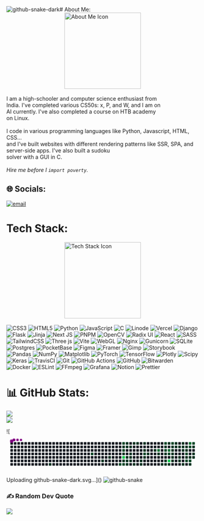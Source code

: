 ![github-snake-dark](https://github.com/user-attachments/assets/dda8797c-73fa-4a02-9e2b-029f2a5bf394)# About Me:
<img src="https://github.com/user-attachments/assets/5919635c-872e-43ae-9beb-b5dfdcf4a106" alt="About Me Icon" height="200" style="display: block; margin: auto;"><br>
I am a high-schooler and computer science enthusiast from<br>India. I've completed various CS50s: x, P, and W, and I am on<br>AI currently. I've also completed a course on HTB academy<br>on Linux.<br><br>I code in various programming languages like Python, Javascript, HTML, CSS...<br> and I've built websites with different rendering patterns like SSR, SPA, and server-side apps. I've also built a sudoku<br>solver with a GUI in C.<br><br>*Hire me before I ```import poverty```.*


## 🌐 Socials:
[![email](https://img.shields.io/badge/Email-D14836?logo=gmail&logoColor=white)](mailto:shoaibnigam422@gmail.com) 

# Tech Stack:
<img src="https://github.com/user-attachments/assets/682b6b91-09e7-44bc-bbcd-a5dac54778bf" alt="Tech Stack Icon" height="200" style="display: block; margin: auto;"><br>
![CSS3](https://img.shields.io/badge/css3-%231572B6.svg?style=for-the-badge&logo=css3&logoColor=white) ![HTML5](https://img.shields.io/badge/html5-%23E34F26.svg?style=for-the-badge&logo=html5&logoColor=white) ![Python](https://img.shields.io/badge/python-3670A0?style=for-the-badge&logo=python&logoColor=ffdd54) ![JavaScript](https://img.shields.io/badge/javascript-%23323330.svg?style=for-the-badge&logo=javascript&logoColor=%23F7DF1E) ![C](https://img.shields.io/badge/c-%2300599C.svg?style=for-the-badge&logo=c&logoColor=white) ![Linode](https://img.shields.io/badge/linode-00A95C?style=for-the-badge&logo=linode&logoColor=white) ![Vercel](https://img.shields.io/badge/vercel-%23000000.svg?style=for-the-badge&logo=vercel&logoColor=white) ![Django](https://img.shields.io/badge/django-%23092E20.svg?style=for-the-badge&logo=django&logoColor=white) ![Flask](https://img.shields.io/badge/flask-%23000.svg?style=for-the-badge&logo=flask&logoColor=white) ![Jinja](https://img.shields.io/badge/jinja-white.svg?style=for-the-badge&logo=jinja&logoColor=black) ![Next JS](https://img.shields.io/badge/Next-black?style=for-the-badge&logo=next.js&logoColor=white) ![PNPM](https://img.shields.io/badge/pnpm-%234a4a4a.svg?style=for-the-badge&logo=pnpm&logoColor=f69220) ![OpenCV](https://img.shields.io/badge/opencv-%23white.svg?style=for-the-badge&logo=opencv&logoColor=white) ![Radix UI](https://img.shields.io/badge/radix%20ui-161618.svg?style=for-the-badge&logo=radix-ui&logoColor=white) ![React](https://img.shields.io/badge/react-%2320232a.svg?style=for-the-badge&logo=react&logoColor=%2361DAFB) ![SASS](https://img.shields.io/badge/SASS-hotpink.svg?style=for-the-badge&logo=SASS&logoColor=white) ![TailwindCSS](https://img.shields.io/badge/tailwindcss-%2338B2AC.svg?style=for-the-badge&logo=tailwind-css&logoColor=white) ![Three js](https://img.shields.io/badge/threejs-black?style=for-the-badge&logo=three.js&logoColor=white) ![Vite](https://img.shields.io/badge/vite-%23646CFF.svg?style=for-the-badge&logo=vite&logoColor=white) ![WebGL](https://img.shields.io/badge/WebGL-990000?logo=webgl&logoColor=white&style=for-the-badge) ![Nginx](https://img.shields.io/badge/nginx-%23009639.svg?style=for-the-badge&logo=nginx&logoColor=white) ![Gunicorn](https://img.shields.io/badge/gunicorn-%298729.svg?style=for-the-badge&logo=gunicorn&logoColor=white) ![SQLite](https://img.shields.io/badge/sqlite-%2307405e.svg?style=for-the-badge&logo=sqlite&logoColor=white) ![Postgres](https://img.shields.io/badge/postgres-%23316192.svg?style=for-the-badge&logo=postgresql&logoColor=white) ![PocketBase](https://img.shields.io/badge/pocketbase-%23b8dbe4.svg?style=for-the-badge&logo=Pocketbase&logoColor=black) ![Figma](https://img.shields.io/badge/figma-%23F24E1E.svg?style=for-the-badge&logo=figma&logoColor=white) ![Framer](https://img.shields.io/badge/Framer-black?style=for-the-badge&logo=framer&logoColor=blue) ![Gimp](https://img.shields.io/badge/Gimp-657D8B?style=for-the-badge&logo=gimp&logoColor=FFFFFF) ![Storybook](https://img.shields.io/badge/-Storybook-FF4785?style=for-the-badge&logo=storybook&logoColor=white) ![Pandas](https://img.shields.io/badge/pandas-%23150458.svg?style=for-the-badge&logo=pandas&logoColor=white) ![NumPy](https://img.shields.io/badge/numpy-%23013243.svg?style=for-the-badge&logo=numpy&logoColor=white) ![Matplotlib](https://img.shields.io/badge/Matplotlib-%23ffffff.svg?style=for-the-badge&logo=Matplotlib&logoColor=black) ![PyTorch](https://img.shields.io/badge/PyTorch-%23EE4C2C.svg?style=for-the-badge&logo=PyTorch&logoColor=white) ![TensorFlow](https://img.shields.io/badge/TensorFlow-%23FF6F00.svg?style=for-the-badge&logo=TensorFlow&logoColor=white) ![Plotly](https://img.shields.io/badge/Plotly-%233F4F75.svg?style=for-the-badge&logo=plotly&logoColor=white) ![Scipy](https://img.shields.io/badge/SciPy-%230C55A5.svg?style=for-the-badge&logo=scipy&logoColor=%white) ![Keras](https://img.shields.io/badge/Keras-%23D00000.svg?style=for-the-badge&logo=Keras&logoColor=white) ![TravisCI](https://img.shields.io/badge/travis%20ci-%232B2F33.svg?style=for-the-badge&logo=travis&logoColor=white) ![Git](https://img.shields.io/badge/git-%23F05033.svg?style=for-the-badge&logo=git&logoColor=white) ![GitHub Actions](https://img.shields.io/badge/github%20actions-%232671E5.svg?style=for-the-badge&logo=githubactions&logoColor=white) ![GitHub](https://img.shields.io/badge/github-%23121011.svg?style=for-the-badge&logo=github&logoColor=white) ![Bitwarden](https://img.shields.io/badge/bitwarden-%23175DDC.svg?style=for-the-badge&logo=bitwarden&logoColor=white) ![Docker](https://img.shields.io/badge/docker-%230db7ed.svg?style=for-the-badge&logo=docker&logoColor=white) ![ESLint](https://img.shields.io/badge/ESLint-4B3263?style=for-the-badge&logo=eslint&logoColor=white) ![FFmpeg](https://shields.io/badge/FFmpeg-%23171717.svg?logo=ffmpeg&style=for-the-badge&labelColor=171717&logoColor=5cb85c) ![Grafana](https://img.shields.io/badge/grafana-%23F46800.svg?style=for-the-badge&logo=grafana&logoColor=white) ![Notion](https://img.shields.io/badge/Notion-%23000000.svg?style=for-the-badge&logo=notion&logoColor=white) ![Prettier](https://img.shields.io/badge/prettier-%23F7B93E.svg?style=for-the-badge&logo=prettier&logoColor=black)
# 📊 GitHub Stats:
![](https://nirzak-streak-stats.vercel.app/?user=Shoaib-Programmer&theme=shadow_blue&hide_border=true)<br/>
![](https://github-readme-stats.vercel.app/api/top-langs/?username=Shoaib-Programmer&theme=shadow_blue&hide_border=true&include_all_commits=true&count_private=true&layout=compact)

<picture>
  ![<svg viewBox="-16 -32 880 192" width="880" height="192" xmlns="http://www.w3.org/2000/svg"><desc>Generated with https://github.com/Platane/snk</desc><style>:root{--cb:#1b1f230a;--cs:purple;--ce:#161b22;--c0:#161b22;--c1:#01311f;--c2:#034525;--c3:#0f6d31;--c4:#00c647}.c{shape-rendering:geometricPrecision;fill:var(--ce);stroke-width:1px;stroke:var(--cb);animation:none 32900ms linear infinite;width:12px;height:12px}@keyframes c0{5.46%{fill:var(--c1)}5.48%,100%{fill:var(--ce)}}.c.c0{fill:var(--c1);animation-name:c0}@keyframes c1{71.42%{fill:var(--c2)}71.44%,100%{fill:var(--ce)}}.c.c1{fill:var(--c2);animation-name:c1}@keyframes c2{10.32%{fill:var(--c1)}10.34%,100%{fill:var(--ce)}}.c.c2{fill:var(--c1);animation-name:c2}@keyframes c3{11.24%{fill:var(--c1)}11.26%,100%{fill:var(--ce)}}.c.c3{fill:var(--c1);animation-name:c3}@keyframes c4{67.47%{fill:var(--c2)}67.49%,100%{fill:var(--ce)}}.c.c4{fill:var(--c2);animation-name:c4}@keyframes c5{65.34%{fill:var(--c2)}65.36%,100%{fill:var(--ce)}}.c.c5{fill:var(--c2);animation-name:c5}@keyframes c6{21.87%{fill:var(--c1)}21.89%,100%{fill:var(--ce)}}.c.c6{fill:var(--c1);animation-name:c6}@keyframes c7{64.73%{fill:var(--c2)}64.75%,100%{fill:var(--ce)}}.c.c7{fill:var(--c2);animation-name:c7}@keyframes c8{12.76%{fill:var(--c1)}12.78%,100%{fill:var(--ce)}}.c.c8{fill:var(--c1);animation-name:c8}@keyframes c9{88.44%{fill:var(--c4)}88.46%,100%{fill:var(--ce)}}.c.c9{fill:var(--c4);animation-name:c9}@keyframes ca{23.7%{fill:var(--c1)}23.72%,100%{fill:var(--ce)}}.c.ca{fill:var(--c1);animation-name:ca}@keyframes cb{67.77%{fill:var(--c2)}67.79%,100%{fill:var(--ce)}}.c.cb{fill:var(--c2);animation-name:cb}@keyframes cc{20.05%{fill:var(--c1)}20.07%,100%{fill:var(--ce)}}.c.cc{fill:var(--c1);animation-name:cc}@keyframes cd{20.35%{fill:var(--c1)}20.37%,100%{fill:var(--ce)}}.c.cd{fill:var(--c1);animation-name:cd}@keyframes ce{13.97%{fill:var(--c1)}13.99%,100%{fill:var(--ce)}}.c.ce{fill:var(--c1);animation-name:ce}@keyframes cf{14.28%{fill:var(--c1)}14.3%,100%{fill:var(--ce)}}.c.cf{fill:var(--c1);animation-name:cf}@keyframes cg{24.31%{fill:var(--c1)}24.33%,100%{fill:var(--ce)}}.c.cg{fill:var(--c1);animation-name:cg}@keyframes ch{20.66%{fill:var(--c1)}20.68%,100%{fill:var(--ce)}}.c.ch{fill:var(--c1);animation-name:ch}@keyframes ci{13.36%{fill:var(--c1)}13.38%,100%{fill:var(--ce)}}.c.ci{fill:var(--c1);animation-name:ci}@keyframes cj{13.67%{fill:var(--c1)}13.69%,100%{fill:var(--ce)}}.c.cj{fill:var(--c1);animation-name:cj}@keyframes ck{14.58%{fill:var(--c1)}14.6%,100%{fill:var(--ce)}}.c.ck{fill:var(--c1);animation-name:ck}@keyframes cl{19.44%{fill:var(--c1)}19.46%,100%{fill:var(--ce)}}.c.cl{fill:var(--c1);animation-name:cl}@keyframes cm{15.19%{fill:var(--c1)}15.21%,100%{fill:var(--ce)}}.c.cm{fill:var(--c1);animation-name:cm}@keyframes cn{19.14%{fill:var(--c1)}19.16%,100%{fill:var(--ce)}}.c.cn{fill:var(--c1);animation-name:cn}@keyframes co{16.1%{fill:var(--c1)}16.12%,100%{fill:var(--ce)}}.c.co{fill:var(--c1);animation-name:co}@keyframes cp{15.8%{fill:var(--c1)}15.82%,100%{fill:var(--ce)}}.c.cp{fill:var(--c1);animation-name:cp}@keyframes cq{18.53%{fill:var(--c1)}18.55%,100%{fill:var(--ce)}}.c.cq{fill:var(--c1);animation-name:cq}@keyframes cr{17.92%{fill:var(--c1)}17.94%,100%{fill:var(--ce)}}.c.cr{fill:var(--c1);animation-name:cr}@keyframes cs{62.6%{fill:var(--c2)}62.62%,100%{fill:var(--ce)}}.c.cs{fill:var(--c2);animation-name:cs}@keyframes ct{16.71%{fill:var(--c1)}16.73%,100%{fill:var(--ce)}}.c.ct{fill:var(--c1);animation-name:ct}@keyframes cu{17.32%{fill:var(--c1)}17.34%,100%{fill:var(--ce)}}.c.cu{fill:var(--c1);animation-name:cu}@keyframes cv{46.8%{fill:var(--c1)}46.82%,100%{fill:var(--ce)}}.c.cv{fill:var(--c1);animation-name:cv}@keyframes cw{77.5%{fill:var(--c3)}77.52%,100%{fill:var(--ce)}}.c.cw{fill:var(--c3);animation-name:cw}@keyframes cx{46.19%{fill:var(--c1)}46.21%,100%{fill:var(--ce)}}.c.cx{fill:var(--c1);animation-name:cx}@keyframes cy{27.35%{fill:var(--c1)}27.37%,100%{fill:var(--ce)}}.c.cy{fill:var(--c1);animation-name:cy}@keyframes cz{51.97%{fill:var(--c2)}51.99%,100%{fill:var(--ce)}}.c.cz{fill:var(--c2);animation-name:cz}@keyframes c10{35.86%{fill:var(--c1)}35.88%,100%{fill:var(--ce)}}.c.c10{fill:var(--c1);animation-name:c10}@keyframes c11{51.36%{fill:var(--c2)}51.38%,100%{fill:var(--ce)}}.c.c11{fill:var(--c2);animation-name:c11}@keyframes c12{45.58%{fill:var(--c1)}45.6%,100%{fill:var(--ce)}}.c.c12{fill:var(--c1);animation-name:c12}@keyframes c13{49.23%{fill:var(--c1)}49.25%,100%{fill:var(--ce)}}.c.c13{fill:var(--c1);animation-name:c13}@keyframes c14{27.65%{fill:var(--c1)}27.67%,100%{fill:var(--ce)}}.c.c14{fill:var(--c1);animation-name:c14}@keyframes c15{34.03%{fill:var(--c1)}34.05%,100%{fill:var(--ce)}}.c.c15{fill:var(--c1);animation-name:c15}@keyframes c16{78.41%{fill:var(--c3)}78.43%,100%{fill:var(--ce)}}.c.c16{fill:var(--c3);animation-name:c16}@keyframes c17{50.75%{fill:var(--c2)}50.77%,100%{fill:var(--ce)}}.c.c17{fill:var(--c2);animation-name:c17}@keyframes c18{84.18%{fill:var(--c4)}84.2%,100%{fill:var(--ce)}}.c.c18{fill:var(--c4);animation-name:c18}@keyframes c19{27.95%{fill:var(--c1)}27.97%,100%{fill:var(--ce)}}.c.c19{fill:var(--c1);animation-name:c19}@keyframes c1a{52.57%{fill:var(--c2)}52.59%,100%{fill:var(--ce)}}.c.c1a{fill:var(--c2);animation-name:c1a}@keyframes c1b{29.78%{fill:var(--c1)}29.8%,100%{fill:var(--ce)}}.c.c1b{fill:var(--c1);animation-name:c1b}@keyframes c1c{29.47%{fill:var(--c1)}29.49%,100%{fill:var(--ce)}}.c.c1c{fill:var(--c1);animation-name:c1c}@keyframes c1d{29.17%{fill:var(--c1)}29.19%,100%{fill:var(--ce)}}.c.c1d{fill:var(--c1);animation-name:c1d}@keyframes c1e{28.87%{fill:var(--c1)}28.89%,100%{fill:var(--ce)}}.c.c1e{fill:var(--c1);animation-name:c1e}@keyframes c1f{28.56%{fill:var(--c1)}28.58%,100%{fill:var(--ce)}}.c.c1f{fill:var(--c1);animation-name:c1f}@keyframes c1g{32.82%{fill:var(--c1)}32.84%,100%{fill:var(--ce)}}.c.c1g{fill:var(--c1);animation-name:c1g}@keyframes c1h{30.08%{fill:var(--c1)}30.1%,100%{fill:var(--ce)}}.c.c1h{fill:var(--c1);animation-name:c1h}@keyframes c1i{30.39%{fill:var(--c1)}30.41%,100%{fill:var(--ce)}}.c.c1i{fill:var(--c1);animation-name:c1i}@keyframes c1j{37.98%{fill:var(--c1)}38%,100%{fill:var(--ce)}}.c.c1j{fill:var(--c1);animation-name:c1j}@keyframes c1k{38.29%{fill:var(--c1)}38.31%,100%{fill:var(--ce)}}.c.c1k{fill:var(--c1);animation-name:c1k}@keyframes c1l{32.21%{fill:var(--c1)}32.23%,100%{fill:var(--ce)}}.c.c1l{fill:var(--c1);animation-name:c1l}@keyframes c1m{30.69%{fill:var(--c1)}30.71%,100%{fill:var(--ce)}}.c.c1m{fill:var(--c1);animation-name:c1m}@keyframes c1n{31.6%{fill:var(--c1)}31.62%,100%{fill:var(--ce)}}.c.c1n{fill:var(--c1);animation-name:c1n}@keyframes c1o{38.9%{fill:var(--c1)}38.92%,100%{fill:var(--ce)}}.c.c1o{fill:var(--c1);animation-name:c1o}@keyframes c1p{30.99%{fill:var(--c1)}31.01%,100%{fill:var(--ce)}}.c.c1p{fill:var(--c1);animation-name:c1p}@keyframes c1q{31.3%{fill:var(--c1)}31.32%,100%{fill:var(--ce)}}.c.c1q{fill:var(--c1);animation-name:c1q}@keyframes c1r{57.13%{fill:var(--c2)}57.15%,100%{fill:var(--ce)}}.c.c1r{fill:var(--c2);animation-name:c1r}@keyframes c1s{43.46%{fill:var(--c1)}43.48%,100%{fill:var(--ce)}}.c.c1s{fill:var(--c1);animation-name:c1s}@keyframes c1t{57.74%{fill:var(--c2)}57.76%,100%{fill:var(--ce)}}.c.c1t{fill:var(--c2);animation-name:c1t}@keyframes c1u{80.84%{fill:var(--c3)}80.86%,100%{fill:var(--ce)}}.c.c1u{fill:var(--c3);animation-name:c1u}@keyframes c1v{54.4%{fill:var(--c2)}54.42%,100%{fill:var(--ce)}}.c.c1v{fill:var(--c2);animation-name:c1v}@keyframes c1w{43.15%{fill:var(--c1)}43.17%,100%{fill:var(--ce)}}.c.c1w{fill:var(--c1);animation-name:c1w}@keyframes c1x{58.04%{fill:var(--c2)}58.06%,100%{fill:var(--ce)}}.c.c1x{fill:var(--c2);animation-name:c1x}@keyframes c1y{39.5%{fill:var(--c1)}39.52%,100%{fill:var(--ce)}}.c.c1y{fill:var(--c1);animation-name:c1y}@keyframes c1z{55.01%{fill:var(--c2)}55.03%,100%{fill:var(--ce)}}.c.c1z{fill:var(--c2);animation-name:c1z}@keyframes c20{41.33%{fill:var(--c1)}41.35%,100%{fill:var(--ce)}}.c.c20{fill:var(--c1);animation-name:c20}@keyframes c21{40.72%{fill:var(--c1)}40.74%,100%{fill:var(--ce)}}.c.c21{fill:var(--c1);animation-name:c21}@keyframes c22{40.42%{fill:var(--c1)}40.44%,100%{fill:var(--ce)}}.c.c22{fill:var(--c1);animation-name:c22}.u{transform-origin:0 0;transform:scale(0,1);animation:none linear 32900ms infinite}@keyframes u0{5.46%{transform:scale(0.000,1)}5.48%,10.32%{transform:scale(0.018,1)}10.34%,11.24%{transform:scale(0.036,1)}11.26%,12.76%{transform:scale(0.055,1)}12.78%,13.36%{transform:scale(0.073,1)}13.38%,13.67%{transform:scale(0.091,1)}13.69%,13.97%{transform:scale(0.109,1)}13.99%,14.28%{transform:scale(0.127,1)}14.3%,14.58%{transform:scale(0.145,1)}14.6%,15.19%{transform:scale(0.164,1)}15.21%,15.8%{transform:scale(0.182,1)}15.82%,16.1%{transform:scale(0.200,1)}16.12%,16.71%{transform:scale(0.218,1)}16.73%,17.32%{transform:scale(0.236,1)}17.34%,17.92%{transform:scale(0.255,1)}17.94%,18.53%{transform:scale(0.273,1)}18.55%,19.14%{transform:scale(0.291,1)}19.16%,19.44%{transform:scale(0.309,1)}19.46%,20.05%{transform:scale(0.327,1)}20.07%,20.35%{transform:scale(0.345,1)}20.37%,20.66%{transform:scale(0.364,1)}20.68%,21.87%{transform:scale(0.382,1)}21.89%,23.7%{transform:scale(0.400,1)}23.72%,24.31%{transform:scale(0.418,1)}24.33%,27.35%{transform:scale(0.436,1)}27.37%,27.65%{transform:scale(0.455,1)}27.67%,27.95%{transform:scale(0.473,1)}27.97%,28.56%{transform:scale(0.491,1)}28.58%,28.87%{transform:scale(0.509,1)}28.89%,29.17%{transform:scale(0.527,1)}29.19%,29.47%{transform:scale(0.545,1)}29.49%,29.78%{transform:scale(0.564,1)}29.8%,30.08%{transform:scale(0.582,1)}30.1%,30.39%{transform:scale(0.600,1)}30.41%,30.69%{transform:scale(0.618,1)}30.71%,30.99%{transform:scale(0.636,1)}31.01%,31.3%{transform:scale(0.655,1)}31.32%,31.6%{transform:scale(0.673,1)}31.62%,32.21%{transform:scale(0.691,1)}32.23%,32.82%{transform:scale(0.709,1)}32.84%,34.03%{transform:scale(0.727,1)}34.05%,35.86%{transform:scale(0.745,1)}35.88%,37.98%{transform:scale(0.764,1)}38%,38.29%{transform:scale(0.782,1)}38.31%,38.9%{transform:scale(0.800,1)}38.92%,39.5%{transform:scale(0.818,1)}39.52%,40.42%{transform:scale(0.836,1)}40.44%,40.72%{transform:scale(0.855,1)}40.74%,41.33%{transform:scale(0.873,1)}41.35%,43.15%{transform:scale(0.891,1)}43.17%,43.46%{transform:scale(0.909,1)}43.48%,45.58%{transform:scale(0.927,1)}45.6%,46.19%{transform:scale(0.945,1)}46.21%,46.8%{transform:scale(0.964,1)}46.82%,49.23%{transform:scale(0.982,1)}49.25%,100%{transform:scale(1.000,1)}}.u.u0{fill:var(--c1);animation-name:u0;transform-origin:0.0px 0}@keyframes u1{50.75%{transform:scale(0.000,1)}50.77%,51.36%{transform:scale(0.067,1)}51.38%,51.97%{transform:scale(0.133,1)}51.99%,52.57%{transform:scale(0.200,1)}52.59%,54.4%{transform:scale(0.267,1)}54.42%,55.01%{transform:scale(0.333,1)}55.03%,57.13%{transform:scale(0.400,1)}57.15%,57.74%{transform:scale(0.467,1)}57.76%,58.04%{transform:scale(0.533,1)}58.06%,62.6%{transform:scale(0.600,1)}62.62%,64.73%{transform:scale(0.667,1)}64.75%,65.34%{transform:scale(0.733,1)}65.36%,67.47%{transform:scale(0.800,1)}67.49%,67.77%{transform:scale(0.867,1)}67.79%,71.42%{transform:scale(0.933,1)}71.44%,100%{transform:scale(1.000,1)}}.u.u1{fill:var(--c2);animation-name:u1;transform-origin:621.9px 0}@keyframes u2{77.5%{transform:scale(0.000,1)}77.52%,78.41%{transform:scale(0.333,1)}78.43%,80.84%{transform:scale(0.667,1)}80.86%,100%{transform:scale(1.000,1)}}.u.u2{fill:var(--c3);animation-name:u2;transform-origin:791.5px 0}@keyframes u3{84.18%{transform:scale(0.000,1)}84.2%,88.44%{transform:scale(0.500,1)}88.46%,100%{transform:scale(1.000,1)}}.u.u3{fill:var(--c4);animation-name:u3;transform-origin:825.4px 0}.s{shape-rendering:geometricPrecision;fill:var(--cs);animation:none linear 32900ms infinite}@keyframes s0{0%,99.7%{transform:translate(0px,-16px)}0.3%{transform:translate(0px,0px)}3.65%{transform:translate(176px,0px)}5.47%{transform:translate(176px,96px)}10.03%{transform:translate(416px,96px)}10.33%{transform:translate(416px,80px)}10.94%{transform:translate(448px,80px)}11.25%{transform:translate(448px,64px)}12.16%{transform:translate(496px,64px)}12.46%,69%{transform:translate(496px,48px)}13.37%{transform:translate(544px,48px)}13.68%{transform:translate(544px,64px)}13.98%{transform:translate(528px,64px)}14.29%,24.01%{transform:translate(528px,80px)}14.89%{transform:translate(560px,80px)}15.2%{transform:translate(560px,96px)}15.81%{transform:translate(592px,96px)}16.11%{transform:translate(592px,80px)}16.41%{transform:translate(608px,80px)}16.72%{transform:translate(608px,64px)}17.02%{transform:translate(624px,64px)}17.63%{transform:translate(624px,32px)}17.93%,62.92%{transform:translate(608px,32px)}18.54%{transform:translate(608px,0px)}20.06%,21.28%{transform:translate(528px,0px)}20.36%,21.58%{transform:translate(528px,16px)}20.67%{transform:translate(544px,16px)}20.97%{transform:translate(544px,0px)}22.19%{transform:translate(496px,16px)}23.4%,68.39%{transform:translate(496px,80px)}24.32%{transform:translate(528px,96px)}28.27%{transform:translate(736px,96px)}29.79%{transform:translate(736px,16px)}31%,54.1%,56.53%{transform:translate(800px,16px)}31.31%{transform:translate(800px,32px)}31.61%{transform:translate(784px,32px)}32.22%{transform:translate(784px,0px)}32.83%{transform:translate(752px,0px)}33.13%{transform:translate(752px,16px)}33.74%{transform:translate(720px,16px)}34.35%{transform:translate(720px,-16px)}34.95%{transform:translate(688px,-16px)}35.56%,47.72%{transform:translate(688px,16px)}37.08%{transform:translate(768px,16px)}38.3%{transform:translate(768px,80px)}38.6%{transform:translate(784px,80px)}38.91%{transform:translate(784px,96px)}39.82%{transform:translate(832px,96px)}41.34%,54.71%{transform:translate(832px,16px)}41.64%,55.62%{transform:translate(848px,16px)}41.95%{transform:translate(848px,32px)}42.55%,80.24%{transform:translate(816px,32px)}43.16%{transform:translate(816px,64px)}45.29%,84.8%{transform:translate(704px,64px)}45.59%,48.63%,51.06%{transform:translate(704px,48px)}46.5%{transform:translate(656px,48px)}47.11%{transform:translate(656px,16px)}48.33%{transform:translate(688px,48px)}49.24%,84.5%{transform:translate(704px,80px)}49.54%{transform:translate(688px,80px)}49.85%{transform:translate(688px,64px)}50.46%{transform:translate(720px,64px)}50.76%{transform:translate(720px,48px)}51.98%{transform:translate(704px,0px)}53.8%{transform:translate(800px,0px)}55.02%{transform:translate(832px,0px)}55.32%{transform:translate(848px,0px)}57.75%{transform:translate(800px,80px)}58.05%{transform:translate(816px,80px)}58.66%{transform:translate(816px,48px)}62.61%{transform:translate(608px,48px)}64.74%{transform:translate(512px,32px)}65.35%{transform:translate(512px,0px)}65.65%{transform:translate(496px,0px)}67.48%{transform:translate(496px,96px)}67.78%{transform:translate(512px,96px)}68.09%{transform:translate(512px,80px)}71.43%{transform:translate(368px,48px)}71.73%{transform:translate(368px,32px)}80.85%{transform:translate(816px,0px)}82.67%{transform:translate(720px,0px)}84.19%{transform:translate(720px,80px)}93.92%{transform:translate(224px,64px)}94.22%{transform:translate(224px,48px)}94.83%{transform:translate(192px,48px)}95.14%{transform:translate(192px,32px)}96.05%{transform:translate(144px,32px)}96.35%{transform:translate(144px,16px)}96.66%{transform:translate(128px,16px)}96.96%{transform:translate(128px,0px)}97.57%{transform:translate(96px,0px)}97.87%{transform:translate(96px,-16px)}}.s.s0{transform:translate(0px,-16px);animation-name:s0}@keyframes s1{0%,99.7%{transform:translate(16px,-16px)}0.3%{transform:translate(0px,-16px)}0.61%{transform:translate(0px,0px)}3.95%{transform:translate(176px,0px)}5.78%{transform:translate(176px,96px)}10.33%{transform:translate(416px,96px)}10.64%{transform:translate(416px,80px)}11.25%{transform:translate(448px,80px)}11.55%{transform:translate(448px,64px)}12.46%{transform:translate(496px,64px)}12.77%,69.3%{transform:translate(496px,48px)}13.68%{transform:translate(544px,48px)}13.98%{transform:translate(544px,64px)}14.29%{transform:translate(528px,64px)}14.59%,24.32%{transform:translate(528px,80px)}15.2%{transform:translate(560px,80px)}15.5%{transform:translate(560px,96px)}16.11%{transform:translate(592px,96px)}16.41%{transform:translate(592px,80px)}16.72%{transform:translate(608px,80px)}17.02%{transform:translate(608px,64px)}17.33%{transform:translate(624px,64px)}17.93%{transform:translate(624px,32px)}18.24%,63.22%{transform:translate(608px,32px)}18.84%{transform:translate(608px,0px)}20.36%,21.58%{transform:translate(528px,0px)}20.67%,21.88%{transform:translate(528px,16px)}20.97%{transform:translate(544px,16px)}21.28%{transform:translate(544px,0px)}22.49%{transform:translate(496px,16px)}23.71%,68.69%{transform:translate(496px,80px)}24.62%{transform:translate(528px,96px)}28.57%{transform:translate(736px,96px)}30.09%{transform:translate(736px,16px)}31.31%,54.41%,56.84%{transform:translate(800px,16px)}31.61%{transform:translate(800px,32px)}31.91%{transform:translate(784px,32px)}32.52%{transform:translate(784px,0px)}33.13%{transform:translate(752px,0px)}33.43%{transform:translate(752px,16px)}34.04%{transform:translate(720px,16px)}34.65%{transform:translate(720px,-16px)}35.26%{transform:translate(688px,-16px)}35.87%,48.02%{transform:translate(688px,16px)}37.39%{transform:translate(768px,16px)}38.6%{transform:translate(768px,80px)}38.91%{transform:translate(784px,80px)}39.21%{transform:translate(784px,96px)}40.12%{transform:translate(832px,96px)}41.64%,55.02%{transform:translate(832px,16px)}41.95%,55.93%{transform:translate(848px,16px)}42.25%{transform:translate(848px,32px)}42.86%,80.55%{transform:translate(816px,32px)}43.47%{transform:translate(816px,64px)}45.59%,85.11%{transform:translate(704px,64px)}45.9%,48.94%,51.37%{transform:translate(704px,48px)}46.81%{transform:translate(656px,48px)}47.42%{transform:translate(656px,16px)}48.63%{transform:translate(688px,48px)}49.54%,84.8%{transform:translate(704px,80px)}49.85%{transform:translate(688px,80px)}50.15%{transform:translate(688px,64px)}50.76%{transform:translate(720px,64px)}51.06%{transform:translate(720px,48px)}52.28%{transform:translate(704px,0px)}54.1%{transform:translate(800px,0px)}55.32%{transform:translate(832px,0px)}55.62%{transform:translate(848px,0px)}58.05%{transform:translate(800px,80px)}58.36%{transform:translate(816px,80px)}58.97%{transform:translate(816px,48px)}62.92%{transform:translate(608px,48px)}65.05%{transform:translate(512px,32px)}65.65%{transform:translate(512px,0px)}65.96%{transform:translate(496px,0px)}67.78%{transform:translate(496px,96px)}68.09%{transform:translate(512px,96px)}68.39%{transform:translate(512px,80px)}71.73%{transform:translate(368px,48px)}72.04%{transform:translate(368px,32px)}81.16%{transform:translate(816px,0px)}82.98%{transform:translate(720px,0px)}84.5%{transform:translate(720px,80px)}94.22%{transform:translate(224px,64px)}94.53%{transform:translate(224px,48px)}95.14%{transform:translate(192px,48px)}95.44%{transform:translate(192px,32px)}96.35%{transform:translate(144px,32px)}96.66%{transform:translate(144px,16px)}96.96%{transform:translate(128px,16px)}97.26%{transform:translate(128px,0px)}97.87%{transform:translate(96px,0px)}98.18%{transform:translate(96px,-16px)}}.s.s1{transform:translate(16px,-16px);animation-name:s1}@keyframes s2{0%,99.7%{transform:translate(32px,-16px)}0.61%{transform:translate(0px,-16px)}0.91%{transform:translate(0px,0px)}4.26%{transform:translate(176px,0px)}6.08%{transform:translate(176px,96px)}10.64%{transform:translate(416px,96px)}10.94%{transform:translate(416px,80px)}11.55%{transform:translate(448px,80px)}11.85%{transform:translate(448px,64px)}12.77%{transform:translate(496px,64px)}13.07%,69.6%{transform:translate(496px,48px)}13.98%{transform:translate(544px,48px)}14.29%{transform:translate(544px,64px)}14.59%{transform:translate(528px,64px)}14.89%,24.62%{transform:translate(528px,80px)}15.5%{transform:translate(560px,80px)}15.81%{transform:translate(560px,96px)}16.41%{transform:translate(592px,96px)}16.72%{transform:translate(592px,80px)}17.02%{transform:translate(608px,80px)}17.33%{transform:translate(608px,64px)}17.63%{transform:translate(624px,64px)}18.24%{transform:translate(624px,32px)}18.54%,63.53%{transform:translate(608px,32px)}19.15%{transform:translate(608px,0px)}20.67%,21.88%{transform:translate(528px,0px)}20.97%,22.19%{transform:translate(528px,16px)}21.28%{transform:translate(544px,16px)}21.58%{transform:translate(544px,0px)}22.8%{transform:translate(496px,16px)}24.01%,69%{transform:translate(496px,80px)}24.92%{transform:translate(528px,96px)}28.88%{transform:translate(736px,96px)}30.4%{transform:translate(736px,16px)}31.61%,54.71%,57.14%{transform:translate(800px,16px)}31.91%{transform:translate(800px,32px)}32.22%{transform:translate(784px,32px)}32.83%{transform:translate(784px,0px)}33.43%{transform:translate(752px,0px)}33.74%{transform:translate(752px,16px)}34.35%{transform:translate(720px,16px)}34.95%{transform:translate(720px,-16px)}35.56%{transform:translate(688px,-16px)}36.17%,48.33%{transform:translate(688px,16px)}37.69%{transform:translate(768px,16px)}38.91%{transform:translate(768px,80px)}39.21%{transform:translate(784px,80px)}39.51%{transform:translate(784px,96px)}40.43%{transform:translate(832px,96px)}41.95%,55.32%{transform:translate(832px,16px)}42.25%,56.23%{transform:translate(848px,16px)}42.55%{transform:translate(848px,32px)}43.16%,80.85%{transform:translate(816px,32px)}43.77%{transform:translate(816px,64px)}45.9%,85.41%{transform:translate(704px,64px)}46.2%,49.24%,51.67%{transform:translate(704px,48px)}47.11%{transform:translate(656px,48px)}47.72%{transform:translate(656px,16px)}48.94%{transform:translate(688px,48px)}49.85%,85.11%{transform:translate(704px,80px)}50.15%{transform:translate(688px,80px)}50.46%{transform:translate(688px,64px)}51.06%{transform:translate(720px,64px)}51.37%{transform:translate(720px,48px)}52.58%{transform:translate(704px,0px)}54.41%{transform:translate(800px,0px)}55.62%{transform:translate(832px,0px)}55.93%{transform:translate(848px,0px)}58.36%{transform:translate(800px,80px)}58.66%{transform:translate(816px,80px)}59.27%{transform:translate(816px,48px)}63.22%{transform:translate(608px,48px)}65.35%{transform:translate(512px,32px)}65.96%{transform:translate(512px,0px)}66.26%{transform:translate(496px,0px)}68.09%{transform:translate(496px,96px)}68.39%{transform:translate(512px,96px)}68.69%{transform:translate(512px,80px)}72.04%{transform:translate(368px,48px)}72.34%{transform:translate(368px,32px)}81.46%{transform:translate(816px,0px)}83.28%{transform:translate(720px,0px)}84.8%{transform:translate(720px,80px)}94.53%{transform:translate(224px,64px)}94.83%{transform:translate(224px,48px)}95.44%{transform:translate(192px,48px)}95.74%{transform:translate(192px,32px)}96.66%{transform:translate(144px,32px)}96.96%{transform:translate(144px,16px)}97.26%{transform:translate(128px,16px)}97.57%{transform:translate(128px,0px)}98.18%{transform:translate(96px,0px)}98.48%{transform:translate(96px,-16px)}}.s.s2{transform:translate(32px,-16px);animation-name:s2}@keyframes s3{0%,99.7%{transform:translate(48px,-16px)}0.91%{transform:translate(0px,-16px)}1.22%{transform:translate(0px,0px)}4.56%{transform:translate(176px,0px)}6.38%{transform:translate(176px,96px)}10.94%{transform:translate(416px,96px)}11.25%{transform:translate(416px,80px)}11.85%{transform:translate(448px,80px)}12.16%{transform:translate(448px,64px)}13.07%{transform:translate(496px,64px)}13.37%,69.91%{transform:translate(496px,48px)}14.29%{transform:translate(544px,48px)}14.59%{transform:translate(544px,64px)}14.89%{transform:translate(528px,64px)}15.2%,24.92%{transform:translate(528px,80px)}15.81%{transform:translate(560px,80px)}16.11%{transform:translate(560px,96px)}16.72%{transform:translate(592px,96px)}17.02%{transform:translate(592px,80px)}17.33%{transform:translate(608px,80px)}17.63%{transform:translate(608px,64px)}17.93%{transform:translate(624px,64px)}18.54%{transform:translate(624px,32px)}18.84%,63.83%{transform:translate(608px,32px)}19.45%{transform:translate(608px,0px)}20.97%,22.19%{transform:translate(528px,0px)}21.28%,22.49%{transform:translate(528px,16px)}21.58%{transform:translate(544px,16px)}21.88%{transform:translate(544px,0px)}23.1%{transform:translate(496px,16px)}24.32%,69.3%{transform:translate(496px,80px)}25.23%{transform:translate(528px,96px)}29.18%{transform:translate(736px,96px)}30.7%{transform:translate(736px,16px)}31.91%,55.02%,57.45%{transform:translate(800px,16px)}32.22%{transform:translate(800px,32px)}32.52%{transform:translate(784px,32px)}33.13%{transform:translate(784px,0px)}33.74%{transform:translate(752px,0px)}34.04%{transform:translate(752px,16px)}34.65%{transform:translate(720px,16px)}35.26%{transform:translate(720px,-16px)}35.87%{transform:translate(688px,-16px)}36.47%,48.63%{transform:translate(688px,16px)}37.99%{transform:translate(768px,16px)}39.21%{transform:translate(768px,80px)}39.51%{transform:translate(784px,80px)}39.82%{transform:translate(784px,96px)}40.73%{transform:translate(832px,96px)}42.25%,55.62%{transform:translate(832px,16px)}42.55%,56.53%{transform:translate(848px,16px)}42.86%{transform:translate(848px,32px)}43.47%,81.16%{transform:translate(816px,32px)}44.07%{transform:translate(816px,64px)}46.2%,85.71%{transform:translate(704px,64px)}46.5%,49.54%,51.98%{transform:translate(704px,48px)}47.42%{transform:translate(656px,48px)}48.02%{transform:translate(656px,16px)}49.24%{transform:translate(688px,48px)}50.15%,85.41%{transform:translate(704px,80px)}50.46%{transform:translate(688px,80px)}50.76%{transform:translate(688px,64px)}51.37%{transform:translate(720px,64px)}51.67%{transform:translate(720px,48px)}52.89%{transform:translate(704px,0px)}54.71%{transform:translate(800px,0px)}55.93%{transform:translate(832px,0px)}56.23%{transform:translate(848px,0px)}58.66%{transform:translate(800px,80px)}58.97%{transform:translate(816px,80px)}59.57%{transform:translate(816px,48px)}63.53%{transform:translate(608px,48px)}65.65%{transform:translate(512px,32px)}66.26%{transform:translate(512px,0px)}66.57%{transform:translate(496px,0px)}68.39%{transform:translate(496px,96px)}68.69%{transform:translate(512px,96px)}69%{transform:translate(512px,80px)}72.34%{transform:translate(368px,48px)}72.64%{transform:translate(368px,32px)}81.76%{transform:translate(816px,0px)}83.59%{transform:translate(720px,0px)}85.11%{transform:translate(720px,80px)}94.83%{transform:translate(224px,64px)}95.14%{transform:translate(224px,48px)}95.74%{transform:translate(192px,48px)}96.05%{transform:translate(192px,32px)}96.96%{transform:translate(144px,32px)}97.26%{transform:translate(144px,16px)}97.57%{transform:translate(128px,16px)}97.87%{transform:translate(128px,0px)}98.48%{transform:translate(96px,0px)}98.78%{transform:translate(96px,-16px)}}.s.s3{transform:translate(48px,-16px);animation-name:s3}</style><rect class="c" x="2" y="2" rx="2" ry="2"/><rect class="c" x="2" y="18" rx="2" ry="2"/><rect class="c" x="2" y="34" rx="2" ry="2"/><rect class="c" x="2" y="50" rx="2" ry="2"/><rect class="c" x="2" y="66" rx="2" ry="2"/><rect class="c" x="2" y="82" rx="2" ry="2"/><rect class="c" x="2" y="98" rx="2" ry="2"/><rect class="c" x="18" y="2" rx="2" ry="2"/><rect class="c" x="18" y="18" rx="2" ry="2"/><rect class="c" x="18" y="34" rx="2" ry="2"/><rect class="c" x="18" y="50" rx="2" ry="2"/><rect class="c" x="18" y="66" rx="2" ry="2"/><rect class="c" x="18" y="82" rx="2" ry="2"/><rect class="c" x="18" y="98" rx="2" ry="2"/><rect class="c" x="34" y="2" rx="2" ry="2"/><rect class="c" x="34" y="18" rx="2" ry="2"/><rect class="c" x="34" y="34" rx="2" ry="2"/><rect class="c" x="34" y="50" rx="2" ry="2"/><rect class="c" x="34" y="66" rx="2" ry="2"/><rect class="c" x="34" y="82" rx="2" ry="2"/><rect class="c" x="34" y="98" rx="2" ry="2"/><rect class="c" x="50" y="2" rx="2" ry="2"/><rect class="c" x="50" y="18" rx="2" ry="2"/><rect class="c" x="50" y="34" rx="2" ry="2"/><rect class="c" x="50" y="50" rx="2" ry="2"/><rect class="c" x="50" y="66" rx="2" ry="2"/><rect class="c" x="50" y="82" rx="2" ry="2"/><rect class="c" x="50" y="98" rx="2" ry="2"/><rect class="c" x="66" y="2" rx="2" ry="2"/><rect class="c" x="66" y="18" rx="2" ry="2"/><rect class="c" x="66" y="34" rx="2" ry="2"/><rect class="c" x="66" y="50" rx="2" ry="2"/><rect class="c" x="66" y="66" rx="2" ry="2"/><rect class="c" x="66" y="82" rx="2" ry="2"/><rect class="c" x="66" y="98" rx="2" ry="2"/><rect class="c" x="82" y="2" rx="2" ry="2"/><rect class="c" x="82" y="18" rx="2" ry="2"/><rect class="c" x="82" y="34" rx="2" ry="2"/><rect class="c" x="82" y="50" rx="2" ry="2"/><rect class="c" x="82" y="66" rx="2" ry="2"/><rect class="c" x="82" y="82" rx="2" ry="2"/><rect class="c" x="82" y="98" rx="2" ry="2"/><rect class="c" x="98" y="2" rx="2" ry="2"/><rect class="c" x="98" y="18" rx="2" ry="2"/><rect class="c" x="98" y="34" rx="2" ry="2"/><rect class="c" x="98" y="50" rx="2" ry="2"/><rect class="c" x="98" y="66" rx="2" ry="2"/><rect class="c" x="98" y="82" rx="2" ry="2"/><rect class="c" x="98" y="98" rx="2" ry="2"/><rect class="c" x="114" y="2" rx="2" ry="2"/><rect class="c" x="114" y="18" rx="2" ry="2"/><rect class="c" x="114" y="34" rx="2" ry="2"/><rect class="c" x="114" y="50" rx="2" ry="2"/><rect class="c" x="114" y="66" rx="2" ry="2"/><rect class="c" x="114" y="82" rx="2" ry="2"/><rect class="c" x="114" y="98" rx="2" ry="2"/><rect class="c" x="130" y="2" rx="2" ry="2"/><rect class="c" x="130" y="18" rx="2" ry="2"/><rect class="c" x="130" y="34" rx="2" ry="2"/><rect class="c" x="130" y="50" rx="2" ry="2"/><rect class="c" x="130" y="66" rx="2" ry="2"/><rect class="c" x="130" y="82" rx="2" ry="2"/><rect class="c" x="130" y="98" rx="2" ry="2"/><rect class="c" x="146" y="2" rx="2" ry="2"/><rect class="c" x="146" y="18" rx="2" ry="2"/><rect class="c" x="146" y="34" rx="2" ry="2"/><rect class="c" x="146" y="50" rx="2" ry="2"/><rect class="c" x="146" y="66" rx="2" ry="2"/><rect class="c" x="146" y="82" rx="2" ry="2"/><rect class="c" x="146" y="98" rx="2" ry="2"/><rect class="c" x="162" y="2" rx="2" ry="2"/><rect class="c" x="162" y="18" rx="2" ry="2"/><rect class="c" x="162" y="34" rx="2" ry="2"/><rect class="c" x="162" y="50" rx="2" ry="2"/><rect class="c" x="162" y="66" rx="2" ry="2"/><rect class="c" x="162" y="82" rx="2" ry="2"/><rect class="c" x="162" y="98" rx="2" ry="2"/><rect class="c" x="178" y="2" rx="2" ry="2"/><rect class="c" x="178" y="18" rx="2" ry="2"/><rect class="c" x="178" y="34" rx="2" ry="2"/><rect class="c" x="178" y="50" rx="2" ry="2"/><rect class="c" x="178" y="66" rx="2" ry="2"/><rect class="c" x="178" y="82" rx="2" ry="2"/><rect class="c c0" x="178" y="98" rx="2" ry="2"/><rect class="c" x="194" y="2" rx="2" ry="2"/><rect class="c" x="194" y="18" rx="2" ry="2"/><rect class="c" x="194" y="34" rx="2" ry="2"/><rect class="c" x="194" y="50" rx="2" ry="2"/><rect class="c" x="194" y="66" rx="2" ry="2"/><rect class="c" x="194" y="82" rx="2" ry="2"/><rect class="c" x="194" y="98" rx="2" ry="2"/><rect class="c" x="210" y="2" rx="2" ry="2"/><rect class="c" x="210" y="18" rx="2" ry="2"/><rect class="c" x="210" y="34" rx="2" ry="2"/><rect class="c" x="210" y="50" rx="2" ry="2"/><rect class="c" x="210" y="66" rx="2" ry="2"/><rect class="c" x="210" y="82" rx="2" ry="2"/><rect class="c" x="210" y="98" rx="2" ry="2"/><rect class="c" x="226" y="2" rx="2" ry="2"/><rect class="c" x="226" y="18" rx="2" ry="2"/><rect class="c" x="226" y="34" rx="2" ry="2"/><rect class="c" x="226" y="50" rx="2" ry="2"/><rect class="c" x="226" y="66" rx="2" ry="2"/><rect class="c" x="226" y="82" rx="2" ry="2"/><rect class="c" x="226" y="98" rx="2" ry="2"/><rect class="c" x="242" y="2" rx="2" ry="2"/><rect class="c" x="242" y="18" rx="2" ry="2"/><rect class="c" x="242" y="34" rx="2" ry="2"/><rect class="c" x="242" y="50" rx="2" ry="2"/><rect class="c" x="242" y="66" rx="2" ry="2"/><rect class="c" x="242" y="82" rx="2" ry="2"/><rect class="c" x="242" y="98" rx="2" ry="2"/><rect class="c" x="258" y="2" rx="2" ry="2"/><rect class="c" x="258" y="18" rx="2" ry="2"/><rect class="c" x="258" y="34" rx="2" ry="2"/><rect class="c" x="258" y="50" rx="2" ry="2"/><rect class="c" x="258" y="66" rx="2" ry="2"/><rect class="c" x="258" y="82" rx="2" ry="2"/><rect class="c" x="258" y="98" rx="2" ry="2"/><rect class="c" x="274" y="2" rx="2" ry="2"/><rect class="c" x="274" y="18" rx="2" ry="2"/><rect class="c" x="274" y="34" rx="2" ry="2"/><rect class="c" x="274" y="50" rx="2" ry="2"/><rect class="c" x="274" y="66" rx="2" ry="2"/><rect class="c" x="274" y="82" rx="2" ry="2"/><rect class="c" x="274" y="98" rx="2" ry="2"/><rect class="c" x="290" y="2" rx="2" ry="2"/><rect class="c" x="290" y="18" rx="2" ry="2"/><rect class="c" x="290" y="34" rx="2" ry="2"/><rect class="c" x="290" y="50" rx="2" ry="2"/><rect class="c" x="290" y="66" rx="2" ry="2"/><rect class="c" x="290" y="82" rx="2" ry="2"/><rect class="c" x="290" y="98" rx="2" ry="2"/><rect class="c" x="306" y="2" rx="2" ry="2"/><rect class="c" x="306" y="18" rx="2" ry="2"/><rect class="c" x="306" y="34" rx="2" ry="2"/><rect class="c" x="306" y="50" rx="2" ry="2"/><rect class="c" x="306" y="66" rx="2" ry="2"/><rect class="c" x="306" y="82" rx="2" ry="2"/><rect class="c" x="306" y="98" rx="2" ry="2"/><rect class="c" x="322" y="2" rx="2" ry="2"/><rect class="c" x="322" y="18" rx="2" ry="2"/><rect class="c" x="322" y="34" rx="2" ry="2"/><rect class="c" x="322" y="50" rx="2" ry="2"/><rect class="c" x="322" y="66" rx="2" ry="2"/><rect class="c" x="322" y="82" rx="2" ry="2"/><rect class="c" x="322" y="98" rx="2" ry="2"/><rect class="c" x="338" y="2" rx="2" ry="2"/><rect class="c" x="338" y="18" rx="2" ry="2"/><rect class="c" x="338" y="34" rx="2" ry="2"/><rect class="c" x="338" y="50" rx="2" ry="2"/><rect class="c" x="338" y="66" rx="2" ry="2"/><rect class="c" x="338" y="82" rx="2" ry="2"/><rect class="c" x="338" y="98" rx="2" ry="2"/><rect class="c" x="354" y="2" rx="2" ry="2"/><rect class="c" x="354" y="18" rx="2" ry="2"/><rect class="c" x="354" y="34" rx="2" ry="2"/><rect class="c" x="354" y="50" rx="2" ry="2"/><rect class="c" x="354" y="66" rx="2" ry="2"/><rect class="c" x="354" y="82" rx="2" ry="2"/><rect class="c" x="354" y="98" rx="2" ry="2"/><rect class="c" x="370" y="2" rx="2" ry="2"/><rect class="c" x="370" y="18" rx="2" ry="2"/><rect class="c" x="370" y="34" rx="2" ry="2"/><rect class="c c1" x="370" y="50" rx="2" ry="2"/><rect class="c" x="370" y="66" rx="2" ry="2"/><rect class="c" x="370" y="82" rx="2" ry="2"/><rect class="c" x="370" y="98" rx="2" ry="2"/><rect class="c" x="386" y="2" rx="2" ry="2"/><rect class="c" x="386" y="18" rx="2" ry="2"/><rect class="c" x="386" y="34" rx="2" ry="2"/><rect class="c" x="386" y="50" rx="2" ry="2"/><rect class="c" x="386" y="66" rx="2" ry="2"/><rect class="c" x="386" y="82" rx="2" ry="2"/><rect class="c" x="386" y="98" rx="2" ry="2"/><rect class="c" x="402" y="2" rx="2" ry="2"/><rect class="c" x="402" y="18" rx="2" ry="2"/><rect class="c" x="402" y="34" rx="2" ry="2"/><rect class="c" x="402" y="50" rx="2" ry="2"/><rect class="c" x="402" y="66" rx="2" ry="2"/><rect class="c" x="402" y="82" rx="2" ry="2"/><rect class="c" x="402" y="98" rx="2" ry="2"/><rect class="c" x="418" y="2" rx="2" ry="2"/><rect class="c" x="418" y="18" rx="2" ry="2"/><rect class="c" x="418" y="34" rx="2" ry="2"/><rect class="c" x="418" y="50" rx="2" ry="2"/><rect class="c" x="418" y="66" rx="2" ry="2"/><rect class="c c2" x="418" y="82" rx="2" ry="2"/><rect class="c" x="418" y="98" rx="2" ry="2"/><rect class="c" x="434" y="2" rx="2" ry="2"/><rect class="c" x="434" y="18" rx="2" ry="2"/><rect class="c" x="434" y="34" rx="2" ry="2"/><rect class="c" x="434" y="50" rx="2" ry="2"/><rect class="c" x="434" y="66" rx="2" ry="2"/><rect class="c" x="434" y="82" rx="2" ry="2"/><rect class="c" x="434" y="98" rx="2" ry="2"/><rect class="c" x="450" y="2" rx="2" ry="2"/><rect class="c" x="450" y="18" rx="2" ry="2"/><rect class="c" x="450" y="34" rx="2" ry="2"/><rect class="c" x="450" y="50" rx="2" ry="2"/><rect class="c c3" x="450" y="66" rx="2" ry="2"/><rect class="c" x="450" y="82" rx="2" ry="2"/><rect class="c" x="450" y="98" rx="2" ry="2"/><rect class="c" x="466" y="2" rx="2" ry="2"/><rect class="c" x="466" y="18" rx="2" ry="2"/><rect class="c" x="466" y="34" rx="2" ry="2"/><rect class="c" x="466" y="50" rx="2" ry="2"/><rect class="c" x="466" y="66" rx="2" ry="2"/><rect class="c" x="466" y="82" rx="2" ry="2"/><rect class="c" x="466" y="98" rx="2" ry="2"/><rect class="c" x="482" y="2" rx="2" ry="2"/><rect class="c" x="482" y="18" rx="2" ry="2"/><rect class="c" x="482" y="34" rx="2" ry="2"/><rect class="c" x="482" y="50" rx="2" ry="2"/><rect class="c" x="482" y="66" rx="2" ry="2"/><rect class="c" x="482" y="82" rx="2" ry="2"/><rect class="c" x="482" y="98" rx="2" ry="2"/><rect class="c" x="498" y="2" rx="2" ry="2"/><rect class="c" x="498" y="18" rx="2" ry="2"/><rect class="c" x="498" y="34" rx="2" ry="2"/><rect class="c" x="498" y="50" rx="2" ry="2"/><rect class="c" x="498" y="66" rx="2" ry="2"/><rect class="c" x="498" y="82" rx="2" ry="2"/><rect class="c c4" x="498" y="98" rx="2" ry="2"/><rect class="c c5" x="514" y="2" rx="2" ry="2"/><rect class="c c6" x="514" y="18" rx="2" ry="2"/><rect class="c c7" x="514" y="34" rx="2" ry="2"/><rect class="c c8" x="514" y="50" rx="2" ry="2"/><rect class="c c9" x="514" y="66" rx="2" ry="2"/><rect class="c ca" x="514" y="82" rx="2" ry="2"/><rect class="c cb" x="514" y="98" rx="2" ry="2"/><rect class="c cc" x="530" y="2" rx="2" ry="2"/><rect class="c cd" x="530" y="18" rx="2" ry="2"/><rect class="c" x="530" y="34" rx="2" ry="2"/><rect class="c" x="530" y="50" rx="2" ry="2"/><rect class="c ce" x="530" y="66" rx="2" ry="2"/><rect class="c cf" x="530" y="82" rx="2" ry="2"/><rect class="c cg" x="530" y="98" rx="2" ry="2"/><rect class="c" x="546" y="2" rx="2" ry="2"/><rect class="c ch" x="546" y="18" rx="2" ry="2"/><rect class="c" x="546" y="34" rx="2" ry="2"/><rect class="c ci" x="546" y="50" rx="2" ry="2"/><rect class="c cj" x="546" y="66" rx="2" ry="2"/><rect class="c ck" x="546" y="82" rx="2" ry="2"/><rect class="c" x="546" y="98" rx="2" ry="2"/><rect class="c cl" x="562" y="2" rx="2" ry="2"/><rect class="c" x="562" y="18" rx="2" ry="2"/><rect class="c" x="562" y="34" rx="2" ry="2"/><rect class="c" x="562" y="50" rx="2" ry="2"/><rect class="c" x="562" y="66" rx="2" ry="2"/><rect class="c" x="562" y="82" rx="2" ry="2"/><rect class="c cm" x="562" y="98" rx="2" ry="2"/><rect class="c cn" x="578" y="2" rx="2" ry="2"/><rect class="c" x="578" y="18" rx="2" ry="2"/><rect class="c" x="578" y="34" rx="2" ry="2"/><rect class="c" x="578" y="50" rx="2" ry="2"/><rect class="c" x="578" y="66" rx="2" ry="2"/><rect class="c" x="578" y="82" rx="2" ry="2"/><rect class="c" x="578" y="98" rx="2" ry="2"/><rect class="c" x="594" y="2" rx="2" ry="2"/><rect class="c" x="594" y="18" rx="2" ry="2"/><rect class="c" x="594" y="34" rx="2" ry="2"/><rect class="c" x="594" y="50" rx="2" ry="2"/><rect class="c" x="594" y="66" rx="2" ry="2"/><rect class="c co" x="594" y="82" rx="2" ry="2"/><rect class="c cp" x="594" y="98" rx="2" ry="2"/><rect class="c cq" x="610" y="2" rx="2" ry="2"/><rect class="c" x="610" y="18" rx="2" ry="2"/><rect class="c cr" x="610" y="34" rx="2" ry="2"/><rect class="c cs" x="610" y="50" rx="2" ry="2"/><rect class="c ct" x="610" y="66" rx="2" ry="2"/><rect class="c" x="610" y="82" rx="2" ry="2"/><rect class="c" x="610" y="98" rx="2" ry="2"/><rect class="c" x="626" y="2" rx="2" ry="2"/><rect class="c" x="626" y="18" rx="2" ry="2"/><rect class="c" x="626" y="34" rx="2" ry="2"/><rect class="c cu" x="626" y="50" rx="2" ry="2"/><rect class="c" x="626" y="66" rx="2" ry="2"/><rect class="c" x="626" y="82" rx="2" ry="2"/><rect class="c" x="626" y="98" rx="2" ry="2"/><rect class="c" x="642" y="2" rx="2" ry="2"/><rect class="c" x="642" y="18" rx="2" ry="2"/><rect class="c" x="642" y="34" rx="2" ry="2"/><rect class="c" x="642" y="50" rx="2" ry="2"/><rect class="c" x="642" y="66" rx="2" ry="2"/><rect class="c" x="642" y="82" rx="2" ry="2"/><rect class="c" x="642" y="98" rx="2" ry="2"/><rect class="c" x="658" y="2" rx="2" ry="2"/><rect class="c" x="658" y="18" rx="2" ry="2"/><rect class="c cv" x="658" y="34" rx="2" ry="2"/><rect class="c" x="658" y="50" rx="2" ry="2"/><rect class="c" x="658" y="66" rx="2" ry="2"/><rect class="c" x="658" y="82" rx="2" ry="2"/><rect class="c" x="658" y="98" rx="2" ry="2"/><rect class="c" x="674" y="2" rx="2" ry="2"/><rect class="c" x="674" y="18" rx="2" ry="2"/><rect class="c cw" x="674" y="34" rx="2" ry="2"/><rect class="c cx" x="674" y="50" rx="2" ry="2"/><rect class="c" x="674" y="66" rx="2" ry="2"/><rect class="c" x="674" y="82" rx="2" ry="2"/><rect class="c" x="674" y="98" rx="2" ry="2"/><rect class="c" x="690" y="2" rx="2" ry="2"/><rect class="c" x="690" y="18" rx="2" ry="2"/><rect class="c" x="690" y="34" rx="2" ry="2"/><rect class="c" x="690" y="50" rx="2" ry="2"/><rect class="c" x="690" y="66" rx="2" ry="2"/><rect class="c" x="690" y="82" rx="2" ry="2"/><rect class="c cy" x="690" y="98" rx="2" ry="2"/><rect class="c cz" x="706" y="2" rx="2" ry="2"/><rect class="c c10" x="706" y="18" rx="2" ry="2"/><rect class="c c11" x="706" y="34" rx="2" ry="2"/><rect class="c c12" x="706" y="50" rx="2" ry="2"/><rect class="c" x="706" y="66" rx="2" ry="2"/><rect class="c c13" x="706" y="82" rx="2" ry="2"/><rect class="c c14" x="706" y="98" rx="2" ry="2"/><rect class="c c15" x="722" y="2" rx="2" ry="2"/><rect class="c" x="722" y="18" rx="2" ry="2"/><rect class="c c16" x="722" y="34" rx="2" ry="2"/><rect class="c c17" x="722" y="50" rx="2" ry="2"/><rect class="c" x="722" y="66" rx="2" ry="2"/><rect class="c c18" x="722" y="82" rx="2" ry="2"/><rect class="c c19" x="722" y="98" rx="2" ry="2"/><rect class="c c1a" x="738" y="2" rx="2" ry="2"/><rect class="c c1b" x="738" y="18" rx="2" ry="2"/><rect class="c c1c" x="738" y="34" rx="2" ry="2"/><rect class="c c1d" x="738" y="50" rx="2" ry="2"/><rect class="c c1e" x="738" y="66" rx="2" ry="2"/><rect class="c c1f" x="738" y="82" rx="2" ry="2"/><rect class="c" x="738" y="98" rx="2" ry="2"/><rect class="c c1g" x="754" y="2" rx="2" ry="2"/><rect class="c c1h" x="754" y="18" rx="2" ry="2"/><rect class="c" x="754" y="34" rx="2" ry="2"/><rect class="c" x="754" y="50" rx="2" ry="2"/><rect class="c" x="754" y="66" rx="2" ry="2"/><rect class="c" x="754" y="82" rx="2" ry="2"/><rect class="c" x="754" y="98" rx="2" ry="2"/><rect class="c" x="770" y="2" rx="2" ry="2"/><rect class="c c1i" x="770" y="18" rx="2" ry="2"/><rect class="c" x="770" y="34" rx="2" ry="2"/><rect class="c" x="770" y="50" rx="2" ry="2"/><rect class="c c1j" x="770" y="66" rx="2" ry="2"/><rect class="c c1k" x="770" y="82" rx="2" ry="2"/><rect class="c" x="770" y="98" rx="2" ry="2"/><rect class="c c1l" x="786" y="2" rx="2" ry="2"/><rect class="c c1m" x="786" y="18" rx="2" ry="2"/><rect class="c c1n" x="786" y="34" rx="2" ry="2"/><rect class="c" x="786" y="50" rx="2" ry="2"/><rect class="c" x="786" y="66" rx="2" ry="2"/><rect class="c" x="786" y="82" rx="2" ry="2"/><rect class="c c1o" x="786" y="98" rx="2" ry="2"/><rect class="c" x="802" y="2" rx="2" ry="2"/><rect class="c c1p" x="802" y="18" rx="2" ry="2"/><rect class="c c1q" x="802" y="34" rx="2" ry="2"/><rect class="c c1r" x="802" y="50" rx="2" ry="2"/><rect class="c c1s" x="802" y="66" rx="2" ry="2"/><rect class="c c1t" x="802" y="82" rx="2" ry="2"/><rect class="c" x="802" y="98" rx="2" ry="2"/><rect class="c c1u" x="818" y="2" rx="2" ry="2"/><rect class="c c1v" x="818" y="18" rx="2" ry="2"/><rect class="c" x="818" y="34" rx="2" ry="2"/><rect class="c" x="818" y="50" rx="2" ry="2"/><rect class="c c1w" x="818" y="66" rx="2" ry="2"/><rect class="c c1x" x="818" y="82" rx="2" ry="2"/><rect class="c c1y" x="818" y="98" rx="2" ry="2"/><rect class="c c1z" x="834" y="2" rx="2" ry="2"/><rect class="c c20" x="834" y="18" rx="2" ry="2"/><rect class="c" x="834" y="34" rx="2" ry="2"/><rect class="c c21" x="834" y="50" rx="2" ry="2"/><rect class="c c22" x="834" y="66" rx="2" ry="2"/><rect class="u u0" height="12" width="622.5" x="0.0" y="144"/><rect class="u u1" height="12" width="170.2" x="621.9" y="144"/><rect class="u u2" height="12" width="34.5" x="791.5" y="144"/><rect class="u u3" height="12" width="23.2" x="825.4" y="144"/><rect class="s s0" x="0.8" y="0.8" width="14.4" height="14.4" rx="4.5" ry="4.5"/><rect class="s s1" x="1.8" y="1.8" width="12.3" height="12.3" rx="4.1" ry="4.1"/><rect class="s s2" x="2.6" y="2.6" width="10.8" height="10.8" rx="3.6" ry="3.6"/><rect class="s s3" x="3.0" y="3.0" width="9.9" height="9.9" rx="3.3" ry="3.3"/></svg>Uploading github-snake-dark.svg…]()
<!--   <source media="(prefers-color-scheme: light)" srcset="https://raw.githubusercontent.com/Shoaib-Programmer/Shoaib-Programmer/output/github-snake.svg" /> -->
  <img alt="github-snake" src="https://raw.githubusercontent.com/tobiasmeyhoefer/tobiasmeyhoefer/output/github-snake.svg" />
</picture>

### ✍️ Random Dev Quote
![](https://quotes-github-readme.vercel.app/api?type=horizontal&theme=tokyonight)

<!-- Proudly created with GPRM ( https://gprm.itsvg.in ) -->
